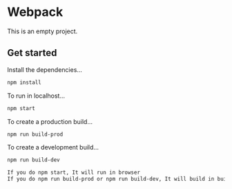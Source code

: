 # Webpack

This is an empty project.

## Get started

Install the dependencies...

```sh
npm install
```

To run in localhost...

```sh
npm start
```

To create a production build...

```sh
npm run build-prod
```

To create a development build...

```sh
npm run build-dev
```

```sh
If you do npm start, It will run in browser
If you do npm run build-prod or npm run build-dev, It will build in build folder
```